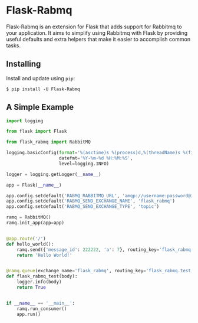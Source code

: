 # Flask-Rabmq

Flask-Rabmq is an extension for Flask that adds support for Rabbitmq to your application.
It aims to simplify using Rabbitmq with Flask by providing useful defaults and extra helpers
that make it easier to accomplish common tasks.


## Installing

Install and update using `pip`:

```
$ pip install -U Flask-Rabmq
```


## A Simple Example

```python
import logging

from flask import Flask

from flask_rabmq import RabbitMQ

logging.basicConfig(format='%(asctime)s %(process)d,%(threadName)s %(filename)s:%(lineno)d [%(levelname)s] %(message)s',
                    datefmt='%Y-%m-%d %H:%M:%S',
                    level=logging.INFO)

logger = logging.getLogger(__name__)

app = Flask(__name__)

app.config.setdefault('RABMQ_RABBITMQ_URL', 'amqp://username:password@ip:port/dev_vhost')
app.config.setdefault('RABMQ_SEND_EXCHANGE_NAME', 'flask_rabmq')
app.config.setdefault('RABMQ_SEND_EXCHANGE_TYPE', 'topic')

ramq = RabbitMQ()
ramq.init_app(app=app)


@app.route('/')
def hello_world():
    ramq.send({'message_id': 222222, 'a': 7}, routing_key='flask_rabmq.test', exchange_name='flask_rabmq')
    return 'Hello World!'


@ramq.queue(exchange_name='flask_rabmq', routing_key='flask_rabmq.test')
def flask_rabmq_test(body):
    logger.info(body)
    return True


if __name__ == '__main__':
    ramq.run_consumer()
    app.run()

```

